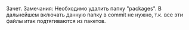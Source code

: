 Зачет. 
Замечания: Необходимо удалить папку "packages". В дальнейшем включать данную папку в commit не нужно, т.к. все эти файлы итак подтягиваются из пакетов.

